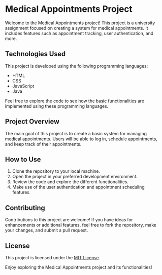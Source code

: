 # Medical Appointments Project

Welcome to the Medical Appointments project! This project is a university assignment focused on creating a system for medical appointments. It includes features such as appointment tracking, user authentication, and more.

## Technologies Used

This project is developed using the following programming languages:

- HTML
- CSS
- JavaScript
- Java

Feel free to explore the code to see how the basic functionalities are implemented using these programming languages.

## Project Overview

The main goal of this project is to create a basic system for managing medical appointments. Users will be able to log in, schedule appointments, and keep track of their appointments.

## How to Use

1. Clone the repository to your local machine.
2. Open the project in your preferred development environment.
3. Review the code and explore the different functionalities.
4. Make use of the user authentication and appointment scheduling features.

## Contributing

Contributions to this project are welcome! If you have ideas for enhancements or additional features, feel free to fork the repository, make your changes, and submit a pull request.

## License

This project is licensed under the [MIT License](LICENSE).

Enjoy exploring the Medical Appointments project and its functionalities!
